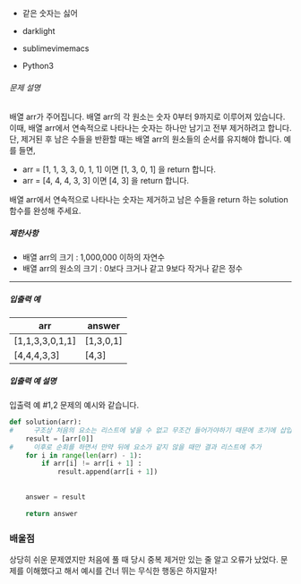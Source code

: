 - 같은 숫자는 싫어
- darklight

- sublimevimemacs

- Python3 

###### 문제 설명

배열 arr가 주어집니다. 배열 arr의 각 원소는 숫자 0부터 9까지로 이루어져 있습니다. 이때, 배열 arr에서 연속적으로 나타나는 숫자는 하나만 남기고 전부 제거하려고 합니다. 단, 제거된 후 남은 수들을 반환할 때는 배열 arr의 원소들의 순서를 유지해야 합니다. 예를 들면,

- arr = [1, 1, 3, 3, 0, 1, 1] 이면 [1, 3, 0, 1] 을 return 합니다.
- arr = [4, 4, 4, 3, 3] 이면 [4, 3] 을 return 합니다.

배열 arr에서 연속적으로 나타나는 숫자는 제거하고 남은 수들을 return 하는 solution 함수를 완성해 주세요.

##### 제한사항

- 배열 arr의 크기 : 1,000,000 이하의 자연수
- 배열 arr의 원소의 크기 : 0보다 크거나 같고 9보다 작거나 같은 정수

------

##### 입출력 예

| arr             | answer    |
| --------------- | --------- |
| [1,1,3,3,0,1,1] | [1,3,0,1] |
| [4,4,4,3,3]     | [4,3]     |

##### 입출력 예 설명

입출력 예 #1,2
문제의 예시와 같습니다.





```python
def solution(arr):
#     구조상 처음의 요소는 리스트에 넣을 수 없고 무조건 들어가야하기 때문에 초기에 삽입    
    result = [arr[0]]
#     이후로 순회를 하면서 만약 뒤에 요소가 같지 않을 때만 결과 리스트에 추가
    for i in range(len(arr) - 1):
        if arr[i] != arr[i + 1] :
            result.append(arr[i + 1])
    
        
    answer = result
    
    return answer
```



### 배울점

상당히 쉬운 문제였지만 처음에 풀 때 당시 중복 제거만 있는 줄 알고 오류가 났었다. 문제를 이해했다고 해서 예시를 건너 뛰는 무식한 행동은 하지말자!